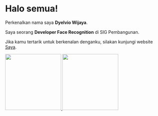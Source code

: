 # Halo semua! 

Perkenalkan nama saya **Dyelvio Wijaya**.

Saya seorang **Developer Face Recognition** di SIG Pembangunan.

Jika kamu tertarik untuk berkenalan denganku, silakan kunjungi website [Saya](https://dyelvio.my.id/).

<p align="left">
<a href="https://github.com/DyelvioWijaya">
  <img height="180em" src="https://github-readme-stats-eight-theta.vercel.app/api?username=DyelvioWijaya&show_icons=true&theme=algolia&include_all_commits=true&count_private=true"/>
  <img height="180em" src="https://github-readme-stats-eight-theta.vercel.app/api/top-langs/?username=DyelvioWijaya&layout=compact&langs_count=8&theme=algolia"/>
</a>
</p>

<!--
**DyelvioWijaya/DyelvioWijaya** is a ✨ _special_ ✨ repository because its `README.md` (this file) appears on your GitHub profile.

Here are some ideas to get you started:

- 🔭 I’m currently working on ...
- 🌱 I’m currently learning ...
- 👯 I’m looking to collaborate on ...
- 🤔 I’m looking for help with ...
- 💬 Ask me about ...
- 📫 How to reach me: ...
- 😄 Pronouns: ...
- ⚡ Fun fact: ...
-->
